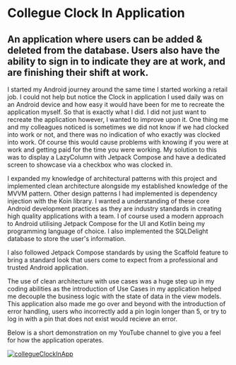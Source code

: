 ﻿# Collegue Clock In Application 
## An application where users can be added & deleted from the database. Users also have the ability to sign in to indicate they are at work, and are finishing their shift at work. 

I started my Android journey around the same time I started working a retail job. I could not help but notice the Clock in application I used daily was on an Android device and how easy it would have been for me to recreate the application myself. So that is exactly what I did. I did not just want to recreate the application however, I wanted to improve upon it. One thing me and my colleagues noticed is sometimes we did not know if we had clocked into work or not, and there was no indication of who exactly was clocked into work. Of course this would cause problems with knowing if you were at work and getting paid for the time you were working. My solution to this was to display a LazyColumn with Jetpack Compose and have a dedicated screen to showcase via a checkbox who was clocked in. 

I expanded my knowledge of architectural patterns with this project and implemented clean architecture alongside my established knowledge of the MVVM pattern. Other design patterns I had implemented is dependency injection with the Koin library. I wanted a understanding of these core Android development practices as they are industry standards in creating high quality applications with a team. I of course used a modern approach to Android utilising Jetpack Compose for the UI and Kotlin being my programming language of choice. I also implemented the SQLDelight database to store the user's information. 

I also followed Jetpack Compose standards by using the Scaffold feature to bring a standard look that users come to expect from a professional and trusted Android application. 

The use of clean architecture with use cases was a huge step up in my coding abilities as the introduction of Use Cases in my application helped me decouple the business logic with the state of data in the view models. This application also made me go over and beyond with the introduction of error handling, users who incorrectly add a pin login longer than 5, or try to log in with a pin that does not exist would recieve an error. 

Below is a short demonstration on my YouTube channel to give you a feel for how the application operates. 

[![collegueClockInApp](https://img.youtube.com/vi/L9_DNSihm3U/0.jpg)](https://www.youtube.com/shorts/L9_DNSihm3U)

